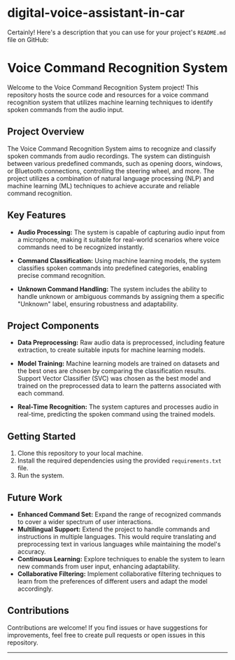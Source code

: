 # digital-voice-assistant-in-car
Certainly! Here's a description that you can use for your project's `README.md` file on GitHub:

# Voice Command Recognition System

Welcome to the Voice Command Recognition System project! This repository hosts the source code and resources for a voice command recognition system that utilizes machine learning techniques to identify spoken commands from the audio input.

## Project Overview

The Voice Command Recognition System aims to recognize and classify spoken commands from audio recordings. The system can distinguish between various predefined commands, such as opening doors, windows, or Bluetooth connections, controlling the steering wheel, and more. The project utilizes a combination of natural language processing (NLP) and machine learning (ML) techniques to achieve accurate and reliable command recognition.

## Key Features

- **Audio Processing:** The system is capable of capturing audio input from a microphone, making it suitable for real-world scenarios where voice commands need to be recognized instantly.

- **Command Classification:** Using machine learning models, the system classifies spoken commands into predefined categories, enabling precise command recognition.

- **Unknown Command Handling:** The system includes the ability to handle unknown or ambiguous commands by assigning them a specific "Unknown" label, ensuring robustness and adaptability.


## Project Components

- **Data Preprocessing:** Raw audio data is preprocessed, including feature extraction, to create suitable inputs for machine learning models.

- **Model Training:** Machine learning models are trained on datasets and the best ones are chosen by comparing the classification results. Support Vector Classifier (SVC) was chosen as the best model and trained on the preprocessed data to learn the patterns associated with each command.

- **Real-Time Recognition:** The system captures and processes audio in real-time, predicting the spoken command using the trained models.

## Getting Started

1. Clone this repository to your local machine.
2. Install the required dependencies using the provided `requirements.txt` file.
3. Run the system.

## Future Work

- **Enhanced Command Set:** Expand the range of recognized commands to cover a wider spectrum of user interactions.
- **Multilingual Support:** Extend the project to handle commands and instructions in multiple languages. This would require translating and preprocessing text in various languages while maintaining the model's accuracy.
- **Continuous Learning:** Explore techniques to enable the system to learn new commands from user input, enhancing adaptability.
- **Collaborative Filtering:** Implement collaborative filtering techniques to learn from the preferences of different users and adapt the model accordingly.



## Contributions

Contributions are welcome! If you find issues or have suggestions for improvements, feel free to create pull requests or open issues in this repository.

---
